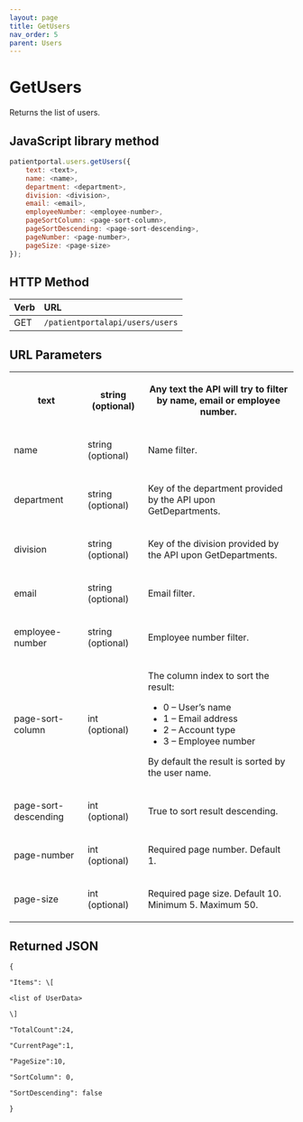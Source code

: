 ```yaml
---
layout: page
title: GetUsers
nav_order: 5
parent: Users
---
```


# GetUsers

Returns the list of users.

## JavaScript library method

```javascript
patientportal.users.getUsers({
    text: <text>,
    name: <name>,
    department: <department>,
    division: <division>,
    email: <email>,
    employeeNumber: <employee-number>,
    pageSortColumn: <page-sort-column>,
    pageSortDescending: <page-sort-descending>,
    pageNumber: <page-number>,
    pageSize: <page-size>
});
```

## HTTP Method

| Verb | URL                                               |
|:-----|:--------------------------------------------------|
| GET | `/patientportalapi/users/users` |

## URL Parameters

<table><tbody><tr><th><p>text</p></th><th><p>string (optional)</p></th><th><p>Any text the API will try to filter by name, email or employee number.</p></th></tr><tr><td><p>name</p></td><td><p>string (optional)</p></td><td><p>Name filter.</p></td></tr><tr><td><p>department</p></td><td><p>string (optional)</p></td><td><p>Key of the department provided by the API upon GetDepartments.</p></td></tr><tr><td><p>division</p></td><td><p>string (optional)</p></td><td><p>Key of the division provided by the API upon GetDepartments.</p></td></tr><tr><td><p>email</p></td><td><p>string (optional)</p></td><td><p>Email filter.</p></td></tr><tr><td><p>employee-number</p></td><td><p>string (optional)</p></td><td><p>Employee number filter.</p></td></tr><tr><td><p>page-sort-column</p></td><td><p>int (optional)</p></td><td><p>The column index to sort the result:</p><ul><li>0 – User’s name</li><li>1 – Email address</li><li>2 – Account type</li><li>3 – Employee number</li></ul><p>By default the result is sorted by the user name.</p></td></tr><tr><td><p>page-sort-descending</p></td><td><p>int (optional)</p></td><td><p>True to sort result descending.</p></td></tr><tr><td><p>page-number</p></td><td><p>int (optional)</p></td><td><p>Required page number. Default 1.</p></td></tr><tr><td><p>page-size</p></td><td><p>int (optional)</p></td><td><p>Required page size. Default 10. Minimum 5. Maximum 50.</p></td></tr></tbody></table>

## Returned JSON

```
{

"Items": \[

<list of UserData>

\]

"TotalCount":24,

"CurrentPage":1,

"PageSize":10,

"SortColumn": 0,

"SortDescending": false

}
```
